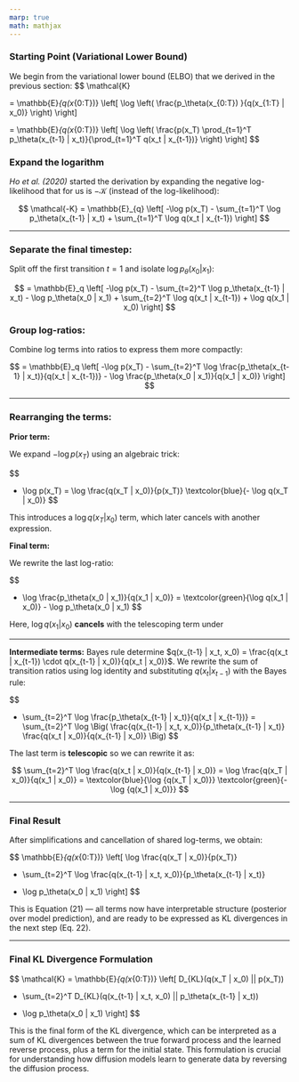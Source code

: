 ```yaml
---
marp: true
math: mathjax
---
```


### **Starting Point (Variational Lower Bound)**

We begin from the variational lower bound (ELBO) that we derived in the previous section: 
$$
\mathcal{K} 

= \mathbb{E}_{q(x_{0:T})} \left[ \log \left( \frac{p_\theta(x_{0:T}) }{q(x_{1:T} | x_0)} \right) \right]

= \mathbb{E}_{q(x_{0:T})} \left[ 
  \log \left( \frac{p(x_T) \prod_{t=1}^T p_\theta(x_{t-1} | x_t)}{\prod_{t=1}^T q(x_t | x_{t-1})} \right) 
\right]
$$

### **Expand the logarithm**
*Ho et al. (2020)* started the derivation by expanding the negative log-likelihood that for us is $\mathcal{-K}$ (instead of the log-likelihood):

$$
\mathcal{-K}
= \mathbb{E}_{q} \left[ -\log p(x_T) - \sum_{t=1}^T \log p_\theta(x_{t-1} | x_t) + \sum_{t=1}^T \log q(x_t | x_{t-1}) \right]
$$

---

### **Separate the final timestep**:
Split off the first transition $t = 1$ and isolate $\log p_\theta(x_0 | x_1)$:

$$
= \mathbb{E}_q \left[ 
    -\log p(x_T)
    - \sum_{t=2}^T \log p_\theta(x_{t-1} | x_t)
    - \log p_\theta(x_0 | x_1)
    + \sum_{t=2}^T \log q(x_t | x_{t-1})
    + \log q(x_1 | x_0)
\right]
$$

### **Group log-ratios**:
Combine log terms into ratios to express them more compactly:

$$
= \mathbb{E}_q \left[
    -\log p(x_T)
    - \sum_{t=2}^T \log \frac{p_\theta(x_{t-1} | x_t)}{q(x_t | x_{t-1})}
    - \log \frac{p_\theta(x_0 | x_1)}{q(x_1 | x_0)}
\right]
$$


---

### **Rearranging the terms**:

**Prior term:**

We expand $-\log p(x_T)$ using an algebraic trick:

$$
- \log p(x_T) = \log \frac{q(x_T | x_0)}{p(x_T)} \textcolor{blue}{- \log q(x_T | x_0)}
$$

This introduces a $\log q(x_T | x_0)$ term, which later cancels with another expression.

**Final term:**

We rewrite the last log-ratio:

$$
- \log \frac{p_\theta(x_0 | x_1)}{q(x_1 | x_0)} = \textcolor{green}{\log q(x_1 | x_0)} - \log p_\theta(x_0 | x_1)
$$

Here, $\log q(x_1 | x_0)$ **cancels** with the telescoping term under

---

**Intermediate terms:**
Bayes rule determine $q(x_{t-1} | x_t, x_0) = \frac{q(x_t | x_{t-1}) \cdot q(x_{t-1} | x_0)}{q(x_t | x_0)}$. We rewrite the sum of transition ratios using log identity and substituting $q(x_{t} | x_{t-1})$ with the Bayes rule:

$$
- \sum_{t=2}^T \log \frac{p_\theta(x_{t-1} | x_t)}{q(x_t | x_{t-1})}
= \sum_{t=2}^T \log \Big( \frac{q(x_{t-1} | x_t, x_0)}{p_\theta(x_{t-1} | x_t)} \frac{q(x_t | x_0)}{q(x_{t-1} | x_0)} \Big)
$$

The last term is **telescopic** so we can rewrite it as:

$$
\sum_{t=2}^T \log \frac{q(x_t | x_0)}{q(x_{t-1} | x_0)}
= \log \frac{q(x_T | x_0)}{q(x_1 | x_0)}
= \textcolor{blue}{\log {q(x_T | x_0)}} \textcolor{green}{- \log {q(x_1 | x_0)}}
$$



---

### Final Result

After simplifications and cancellation of shared log-terms, we obtain:

$$
\mathbb{E}_{q(x_{0:T})} \left[
  \log \frac{q(x_T | x_0)}{p(x_T)}
  + \sum_{t=2}^T \log \frac{q(x_{t-1} | x_t, x_0)}{p_\theta(x_{t-1} | x_t)}
  - \log p_\theta(x_0 | x_1)
\right]
$$

This is Equation (21) — all terms now have interpretable structure (posterior over model prediction), and are ready to be expressed as KL divergences in the next step (Eq. 22).

---

### **Final KL Divergence Formulation**
$$
\mathcal{K} = \mathbb{E}_{q(x_{0:T})} \left[
  D_{KL}(q(x_T | x_0) || p(x_T))
  + \sum_{t=2}^T D_{KL}(q(x_{t-1} | x_t, x_0) || p_\theta(x_{t-1} | x_t))
  - \log p_\theta(x_0 | x_1)
\right]
$$

This is the final form of the KL divergence, which can be interpreted as a sum of KL divergences between the true forward process and the learned reverse process, plus a term for the initial state. This formulation is crucial for understanding how diffusion models learn to generate data by reversing the diffusion process.
